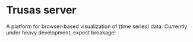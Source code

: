 # Trusas server

A platform for browser-based visualization of (time series) data.
Currently under heavy development, expect breakage!
